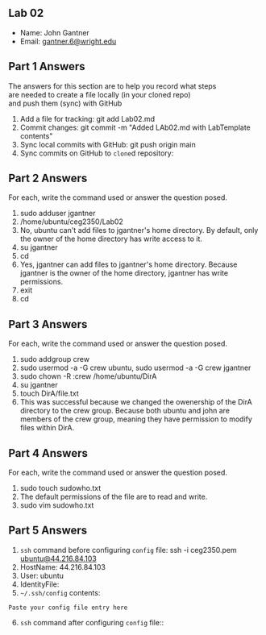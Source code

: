 ## Lab 02

- Name: John Gantner
- Email: gantner.6@wright.edu

## Part 1 Answers

The answers for this section are to help you record what steps  
are needed to create a file locally (in your cloned repo)  
and push them (sync) with GitHub

1. Add a file for tracking: git add Lab02.md
2. Commit changes: git commit -m "Added LAb02.md with LabTemplate contents"
3. Sync local commits with GitHub: git push origin main
4. Sync commits on GitHub to `clone`d repository:

## Part 2 Answers

For each, write the command used or answer the question posed.

1. sudo adduser jgantner
2. /home/ubuntu/ceg2350/Lab02
3. No, ubuntu can't add files to jgantner's home directory. By default, only the owner of the home directory has write access to it.
4. su jgantner
5. cd
6. Yes, jgantner can add files to jgantner's home directory. Because jgantner is the owner of the home directory, jgantner has write permissions.
7. exit
8. cd

## Part 3 Answers

For each, write the command used or answer the question posed.

1. sudo addgroup crew
2. sudo usermod -a -G crew ubuntu, sudo usermod -a -G crew jgantner
3. sudo chown -R :crew /home/ubuntu/DirA
4. su jgantner
5. touch DirA/file.txt
6. This was successful because we changed the owenership of the DirA directory to the crew group. Because both ubuntu and john are members of the crew group, meaning they have permission to modify files within DirA.

## Part 4 Answers

For each, write the command used or answer the question posed.

1. sudo touch sudowho.txt
2. The default permissions of the file are to read and write.
3. sudo vim sudowho.txt

## Part 5 Answers

1. `ssh` command before configuring `config` file: ssh -i ceg2350.pem ubuntu@44.216.84.103
2. HostName: 44.216.84.103
3. User: ubuntu
4. IdentityFile: 
5. `~/.ssh/config` contents:

```
Paste your config file entry here
```

6. `ssh` command after configuring `config` file::
